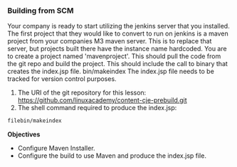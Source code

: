 ### Building from SCM

Your company is ready to start utilizing the jenkins server that you installed. The first project that they would like to convert to run on jenkins is a maven project from your companies M3 maven server. This is to replace that server, but projects built there have the instance name hardcoded. You are to create a project named 'mavenproject'. This should pull the code from the git repo and build the project. This should include the call to binary that creates the index.jsp file. bin/makeindex The index.jsp file needs to be tracked for version control purposes.

1. The URI of the git repository for this lesson: https://github.com/linuxacademy/content-cje-prebuild.git
2. The shell command required to produce the index.jsp:
```bash
filebin/makeindex
```

**Objectives**
* Configure Maven Installer.
* Configure the build to use Maven and produce the index.jsp file.
